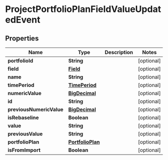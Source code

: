 
# ProjectPortfolioPlanFieldValueUpdatedEvent

## Properties
Name | Type | Description | Notes
------------ | ------------- | ------------- | -------------
**portfolioId** | **String** |  |  [optional]
**field** | [**Field**](Field.md) |  |  [optional]
**name** | **String** |  |  [optional]
**timePeriod** | [**TimePeriod**](TimePeriod.md) |  |  [optional]
**numericValue** | [**BigDecimal**](BigDecimal.md) |  |  [optional]
**id** | **String** |  |  [optional]
**previousNumericValue** | [**BigDecimal**](BigDecimal.md) |  |  [optional]
**isRebaseline** | **Boolean** |  |  [optional]
**value** | **String** |  |  [optional]
**previousValue** | **String** |  |  [optional]
**portfolioPlan** | [**PortfolioPlan**](PortfolioPlan.md) |  |  [optional]
**isFromImport** | **Boolean** |  |  [optional]



